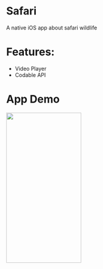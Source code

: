 # Safari
A native iOS app about safari wildlife

# Features:
* Video Player
* Codable API

# App Demo
<img src="https://user-images.githubusercontent.com/36856709/111548015-108cf380-8748-11eb-9f59-0dd1adda90f1.gif" align="left" width="200" height="400" />
